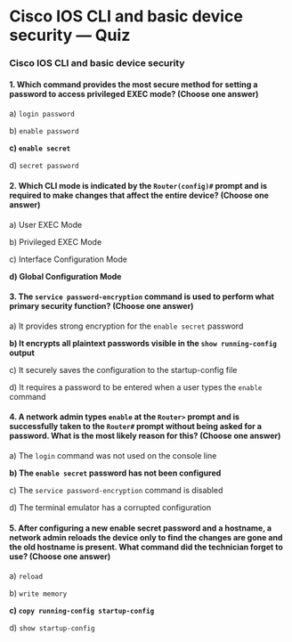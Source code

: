 # Cisco IOS CLI and basic device security — Quiz

### Cisco IOS CLI and basic device security

#### 1. Which command provides the most secure method for setting a password to access privileged EXEC mode? (Choose one answer)

a) `login password`

b) `enable password`

**c) `enable secret`**

d) `secret password`&#x20;

#### 2. Which CLI mode is indicated by the `Router(config)#` prompt and is required to make changes that affect the entire device? (Choose one answer)

a) User EXEC Mode

b) Privileged EXEC Mode

c) Interface Configuration Mode

**d) Global Configuration Mode**

#### 3. The `service password-encryption` command is used to perform what primary security function? (Choose one answer)

a) It provides strong encryption for the `enable secret` password

**b) It encrypts all plaintext passwords visible in the `show running-config` output**

c) It securely saves the configuration to the startup-config file

d) It requires a password to be entered when a user types the `enable` command

#### 4. A network admin types `enable` at the `Router>` prompt and is successfully taken to the `Router#` prompt without being asked for a password. What is the most likely reason for this? (Choose one answer)

a) The `login` command was not used on the console line

**b) The `enable secret` password has not been configured**

c) The `service password-encryption` command is disabled

d) The terminal emulator has a corrupted configuration

#### 5. After configuring a new enable secret password and a hostname, a network admin reloads the device only to find the changes are gone and the old hostname is present. What command did the technician forget to use? (Choose one answer)

a) `reload`

b) `write memory`

**c) `copy running-config startup-config`**

d) `show startup-config`
